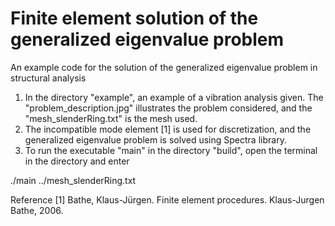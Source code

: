 # Finite element solution of the generalized eigenvalue problem

An example code for the solution of the generalized eigenvalue problem in structural analysis

1. In the directory "example", an example of a vibration analysis given. The "problem_description.jpg" illustrates the problem considered, and the "mesh_slenderRing.txt" is the mesh used.
2. The incompatible mode element [1] is used for discretization, and the generalized eigenvalue problem is solved using Spectra library.
3. To run the executable "main" in the directory "build", open the terminal in the directory and enter

  ./main ../mesh_slenderRing.txt

Reference
[1] Bathe, Klaus-Jürgen. Finite element procedures. Klaus-Jurgen Bathe, 2006.




